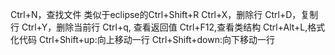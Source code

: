 Ctrl+N，查找文件 类似于eclipse的Ctrl+Shift+R
Ctrl+X，删除行
Ctrl+D，复制行
Ctrl+Y，删除当前行
Ctrl+q, 查看返回值
Ctrl+F12,查看类结构
Ctrl+Alt+L,格式化代码
Ctrl+Shift+up:向上移动一行
Ctrl+Shift+down:向下移动一行
